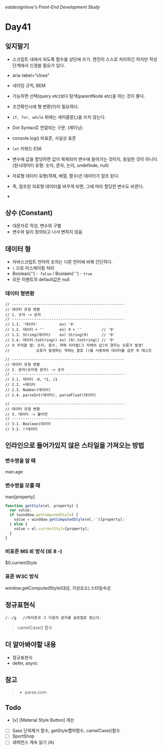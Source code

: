 ###### eatdesignlove's Front-End Development Study

# Day41


## 잊지말기
- 스크립트 내에서 되도록 함수를 상단에 쓰기. 엔진이 스스로 처리하긴 하지만 작성단계에서 신경쓸 필요가 있다.
- aria-label="close"
- 네이밍 규칙, BEM
- 가능하면 선택(query etc)보다 탐색(parentNode etc)을 하는 것이 좋다.
- 조건확인시에 형 변환(!!)이 필요하다.
- `if, for, while` 뒤에는 세미콜론(;)을 쓰지 않는다.
- Dot Syntax로 연결되는 구문. (체이닝)
- console.log() 비표준, 사실상 표준
- `let` 키워드 ES6

- 변수에 값을 할당하면 값이 복제되어 변수에 들어가는 것이지, 동일한 것이 아니다. (원시데이터 유형: 숫자, 문자, 논리, undefinde, null)
- 자료형 데이터 유형(객체, 배열, 함수)은 데이터가 참조 된다.
- 즉, 참조된 자료형 데이터를 바꾸게 되면, 그에 따라 할당한 변수도 바뀐다.
- 

## 상수 (Constant)

- 대문자로 작성, 변수와 구별
- 변수와 달리 정의되고 나서 변하지 않음

## 데이터 형
- 자바스크립트 언어의 숫자는 다른 언어에 비해 간단하다.
- `\` 으로 이스케이핑 처리
- Boolean('') -` false` / Boolaen(' ') - `true`
- 모든 이벤트의 default값은 null.


### 데이터 형변환
```
// ---------------------------------------------------
// 데이터 유형 변환
// 1. 숫자 -> 문자
// ---------------------------------------------------
// 1.1. '데이터'          ex) '9'
// 1.2. 데이터 + ''       ex) 9 + ''         // '9'
// 1.3. String(데이터)    ex) String(9)      // '9'
// 1.4. 데이터.toString() ex) (9).toString() // '9'
// ※ 주의할 점: 숫자, 함수, 객체 리터럴(그 자체의 값)의 경우는 오류가 발생!
//            오류가 발생하는 객체는 괄호 ()를 사용하여 데이터를 감싼 후 테스트

// ---------------------------------------------------
// 데이터 유형 변환
// 2. 문자(숫자형 문자) -> 숫자
// ---------------------------------------------------
// 2.1. 데이터 -0, *1, /1
// 2.2. +데이터
// 2.3. Number(데이터)
// 2.4. parseInt(데이터), parseFloat(데이터)

// ---------------------------------------------------
// 데이터 유형 변환
// 3. 데이터 -> 불리언
// ---------------------------------------------------
// 3.1. Boolean(데이터
// 3.2. !!데이터
```

## 인라인으로 들어가있지 않은 스타일을 가져오는 방법

### 변수명을 알 때
man.age

### 변수명을 모를 때
man[property]


```javascript
function getStyle(el, property) {
  var value;
  if (winddow.getComputedStyle) {
    value = winddow.getComputedStyle(el,'')[property];
  } else {
    value = el.currentStyle[property];
  }
}

```

### 비표준 MS IE 방식 (IE 8 -)
$0.currentStyle

### 표준 W3C 방식
window.getComputedStyle(대상, 가상요소).스타일속성


## 정규표현식

```
/-./g   //하이픈과 그 다음의 문자를 글로벌로 찾는다.
```

> camelCase() 함수

## 더 알아봐야할 내용
- 정규표현식
- defer, async

## 참고
>- parse.com

## Todo
- [v] [Material Style Button] 개선
- [ ] Sass 단위제거 함수, getStyle핼퍼함수, camelCase()함수
- [ ] SportShop 
- [ ] 레퍼런스 계속 읽기 (A)
